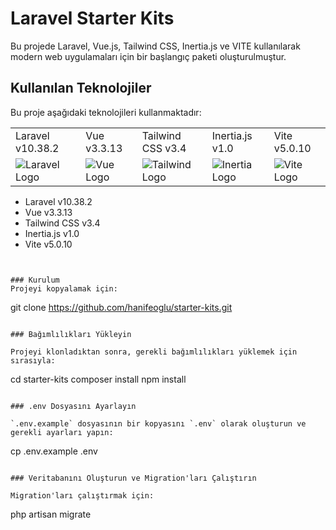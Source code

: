 # Laravel Starter Kits

Bu projede Laravel, Vue.js, Tailwind CSS, Inertia.js ve VITE kullanılarak modern web uygulamaları için bir başlangıç paketi oluşturulmuştur.

## Kullanılan Teknolojiler

Bu proje aşağıdaki teknolojileri kullanmaktadır:

|      |      |      |      |      |
|------|------|------|------|------|
| Laravel v10.38.2 | Vue v3.3.13 | Tailwind CSS v3.4 | Inertia.js v1.0 | Vite v5.0.10 |
| ![Laravel Logo](https://avatars.githubusercontent.com/u/958072?s=120&v=4 'Laravel') | ![Vue Logo](https://avatars.githubusercontent.com/u/6128107?s=120&v=4'Vue') | ![Tailwind Logo](https://avatars.githubusercontent.com/u/67109815?s=120&v=4 'Tailwind') | ![Inertia Logo](https://avatars.githubusercontent.com/u/47703742?s=120&v=4 'Inertia') | ![Vite Logo](https://avatars.githubusercontent.com/u/65625612?s=120&v=4 'Vite') |

  

  <!-- Diğer logolar ve altındaki yazılar aynı şekilde eklenir -->
</div>

  
 
 
  
  <!-- Diğer logolar ve versiyonları -->
</p>

- Laravel v10.38.2
- Vue v3.3.13
- Tailwind CSS v3.4
- Inertia.js v1.0
- Vite v5.0.10
```


### Kurulum
Projeyi kopyalamak için:
```
git clone https://github.com/hanifeoglu/starter-kits.git
```

### Bağımlılıkları Yükleyin

Projeyi klonladıktan sonra, gerekli bağımlılıkları yüklemek için sırasıyla:
```
cd starter-kits
composer install
npm install
```

### .env Dosyasını Ayarlayın

`.env.example` dosyasının bir kopyasını `.env` olarak oluşturun ve gerekli ayarları yapın:
```
cp .env.example .env
```

### Veritabanını Oluşturun ve Migration'ları Çalıştırın

Migration'ları çalıştırmak için:
```
php artisan migrate
```